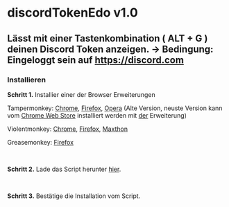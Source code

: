 # discordTokenEdo v1.0

## Lässt mit einer Tastenkombination ( ALT + G ) deinen Discord Token anzeigen. -> Bedingung: Eingeloggt sein auf https://discord.com

### Installieren

**Schritt 1.** Installier einer der Browser Erweiterungen

Tampermonkey: [Chrome](https://chrome.google.com/webstore/detail/tampermonkey/dhdgffkkebhmkfjojejmpbldmpobfkfo), 
              [Firefox](https://addons.mozilla.org/en-US/firefox/addon/tampermonkey/), 
              [Opera](https://addons.opera.com/en/extensions/details/tampermonkey-beta/) (Alte Version, neuste Version kann vom [Chrome Web Store](https://chrome.google.com/webstore/detail/tampermonkey/dhdgffkkebhmkfjojejmpbldmpobfkfo)  installiert werden mit [der](https://addons.opera.com/en/extensions/details/install-chrome-extensions/) Erweiterung)  
              
Violentmonkey: [Chrome](https://chrome.google.com/webstore/detail/violentmonkey/jinjaccalgkegednnccohejagnlnfdag), 
               [Firefox](https://addons.mozilla.org/en-US/firefox/addon/violentmonkey/), 
               [Maxthon](https://extension.maxthon.com/detail/index.php?view_id=1680)
              
Greasemonkey: [Firefox](https://addons.mozilla.org/en-US/firefox/addon/greasemonkey/)

<br>

**Schritt 2.** Lade das Script herunter [hier](chrome-extension://dhdgffkkebhmkfjojejmpbldmpobfkfo/ask.html?aid=c594caf8-d560-4c56-adc6-d5e2279a5600).

<br>

**Schritt 3.** Bestätige die Installation vom Script.
